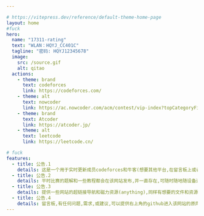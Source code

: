 ```yaml
---

# https://vitepress.dev/reference/default-theme-home-page
layout: home
#fuck
hero:
  name: "17311-rating"
  text: "WLAN：HQYJ_CC401C"
  tagline: "密码: HQYJ12345678"
  image:
    src: /source.gif
    alt: qitao
  actions:
    - theme: brand
      text: codeforces
      link: https://codeforces.com/
    - theme: alt
      text: nowcoder
      link: https://ac.nowcoder.com/acm/contest/vip-index?topCategoryFilter=13
    - theme: brand
      text: Atcoder
      link: https://atcoder.jp/
    - theme: alt
      text: leetcode
      link: https://leetcode.cn/

# fuck 
features:
  - title: 公告.1
    details: 这是一个用于实时更新成员codeforces和牛客(想要其他平台,在留言板上或者群里说都可以)等平台的网站,搜索功能还不行,先别用.
  - title: 公告.2
    details: 平时比赛的题解和一些教程都会在该网站发布,并一直存在,可随时随地随设备进行查看.
  - title: 公告.3
    details: 提供一些网站的超链接导航和磁力资源(anything),同样有想要的文件和资源都可以在留言板里和群了说(会尽量搞到).
  - title: 公告.4
    details: 留言板,有任何问题,需求,或建议,可以提供右上角的github进入该网站的原库,发出issue,或者以后我再搞个超链接直接进去. (为什么不直接搞个评论区?根据《中华人民共和国网络安全法》个人网站不能有评论区).                         
---
```


